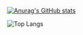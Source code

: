 [![Anurag's GitHub stats](https://github-readme-stats.vercel.app/api?username=jo87jimmy&show=reviews,discussions_started,discussions_answered,prs_merged,prs_merged_percentage&show_icons=true&theme=flag-india&locale=zh-tw&include_all_commits=true&count_private=true&rank_icon=percentile&number_format=long&custom_title=jo87jimmy's_GitHub&card_width=800px)](https://github.com/jo87jimmy/)

![Top Langs](https://github-readme-stats.vercel.app/api/top-langs/?username=jo87jimmy&layout=compact&theme=flag-india&card_width=800px)

